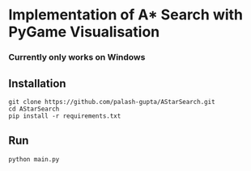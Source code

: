 # Implementation of A* Search with PyGame Visualisation

### Currently only works on Windows

## Installation

```
git clone https://github.com/palash-gupta/AStarSearch.git
cd AStarSearch
pip install -r requirements.txt
```

## Run

```
python main.py
```